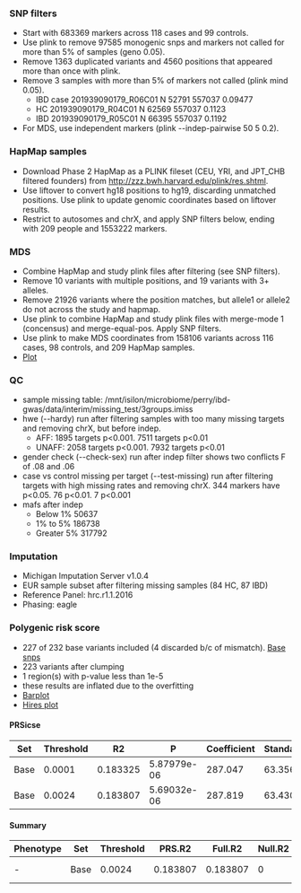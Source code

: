 ### SNP filters
* Start with 683369 markers across 118 cases and 99 controls. 
* Use plink to remove 97585 monogenic snps and markers not called for more than 5% of samples (geno 0.05). 
* Remove 1363 duplicated variants and 4560 positions that appeared more than once with plink.
* Remove 3 samples with more than 5% of markers not called (plink mind 0.05).
    *   IBD case 201939090179_R06C01          N    52791   557037  0.09477
    *   HC 201939090179_R04C01          N    62569   557037   0.1123
    *   IBD 201939090179_R05C01          N    66395   557037   0.1192
* For MDS, use independent markers (plink --indep-pairwise 50 5 0.2).

### HapMap samples
* Download Phase 2 HapMap as a PLINK fileset (CEU, YRI, and JPT_CHB filtered founders) from http://zzz.bwh.harvard.edu/plink/res.shtml.
* Use liftover to convert hg18 positions to hg19, discarding unmatched positions. Use plink to update genomic coordinates based on liftover results.
* Restrict to autosomes and chrX, and apply SNP filters below, ending with 209 people and 1553222 markers.

### MDS
* Combine HapMap and study plink files after filtering (see SNP filters). 
* Remove 10 variants with multiple positions, and 19 variants with 3+ alleles.
* Remove 21926 variants where the position matches, but allele1 or allele2 do not across the study and hapmap.
* Use plink to combine HapMap and study plink files with merge-mode 1 (concensus) and merge-equal-pos. Apply SNP filters.
* Use plink to make MDS coordinates from 158106 variants across 116 cases, 98 controls, and 209 HapMap samples.
* [Plot](plots/hapmap_mds.png)

### QC
* sample missing table: /mnt/isilon/microbiome/perry/ibd-gwas/data/interim/missing_test/3groups.imiss
* hwe (--hardy) run after filtering samples with too many missing targets and removing chrX, but before indep. 
    * AFF: 1895 targets p<0.001. 7511 targets p<0.01
    * UNAFF: 2058 targets p<0.001. 7932 targets p<0.01
* gender check (--check-sex) run after indep filter shows two conflicts F of .08 and .06
* case vs control missing per target (--test-missing) run after filtering targets with high missing rates and removing chrX. 344 markers have p<0.05. 76 p<0.01. 7 p<0.001
* mafs after indep
    * Below 1%        50637
    * 1% to 5%        186738
    * Greater 5%      317792
    
### Imputation
* Michigan Imputation Server v1.0.4
* EUR sample subset after filtering missing samples (84 HC, 87 IBD)
* Reference Panel: hrc.r1.1.2016
* Phasing: eagle

### Polygenic risk score
* 227 of 232 base variants included (4 discarded b/c of mismatch). [Base snps](https://www.ncbi.nlm.nih.gov/pmc/articles/PMC4881818/)
* 223 variants after clumping
* 1 region(s) with p-value less than 1e-5
* these results are inflated due to the overfitting
* [Barplot](plots/eur_BARPLOT_2018-12-07.png)
* [Hires plot](plots/eur_HIGH-RES_PLOT_2018-12-07.png)

#### PRSicse
| Set |    Threshold   |    R2   |   P   |    Coefficient  |   Standard.Error | Num_SNP |
| ---- | ----- | ----- | ----- | ----- | ----- | ----- |
| Base |   0.0001 | 0.183325    |    5.87979e-06   |  287.047  | 63.3565  | 222 |
| Base |   0.0024 | 0.183807   |     5.69032e-06  |   287.819 | 63.4301  |223 |

#### Summary
| Phenotype  |     Set   |  Threshold   |    PRS.R2  | Full.R2 | Null.R2 | Prevalence  |    Coefficient |    Standard.Error | P    |   Num_SNP |
| -| ----- | ----- | ----- | ----- | ----- | ----- | ----- | ----- | ----- | --- |
| -    |   Base  |  0.0024 | 0.183807    |    0.183807   |     0   |    -   |    287.819 | 63.4301 | 5.69032e-06  |   223 |
